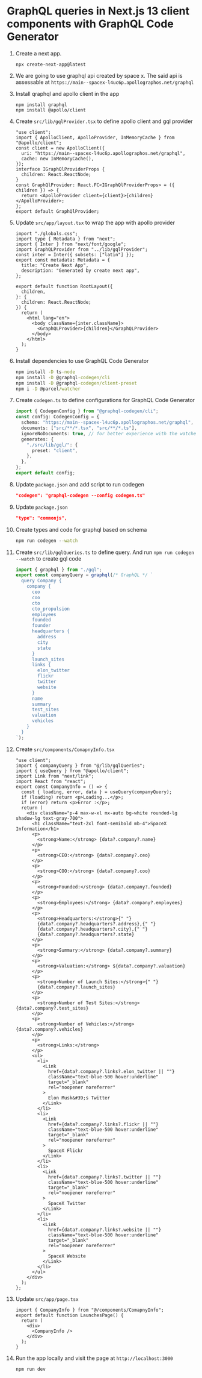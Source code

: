 # GraphQL queries in Next.js 13 client components with GraphQL Code Generator

1. Create a next app.

   ```
   npx create-next-app@latest
   ```

2. We are going to use graphql api created by space x. The said api is assessable at `https://main--spacex-l4uc6p.apollographos.net/graphql`

3. Install qraphql and apollo client in the app

   ```
   npm install graphql 
   npm install @apollo/client
   ```

4. Create `src/lib/gqlProvider.tsx` to define apollo client and gql provider

   ```tsx
   "use client";
   import { ApolloClient, ApolloProvider, InMemoryCache } from "@apollo/client";
   const client = new ApolloClient({
     uri: "https://main--spacex-l4uc6p.apollographos.net/graphql",
     cache: new InMemoryCache(),
   });
   interface IGraphQlProviderProps {
     children: React.ReactNode;
   }
   const GraphQlProvider: React.FC<IGraphQlProviderProps> = ({ children }) => {
     return <ApolloProvider client={client}>{children}</ApolloProvider>;
   };
   export default GraphQlProvider;
   ```

5. Update `src/app/layout.tsx` to wrap the app with apollo provider

   ```tsx
   import "./globals.css";
   import type { Metadata } from "next";
   import { Inter } from "next/font/google";
   import GraphQLProvider from "../lib/gqlProvider";
   const inter = Inter({ subsets: ["latin"] });
   export const metadata: Metadata = {
     title: "Create Next App",
     description: "Generated by create next app",
   };

   export default function RootLayout({
     children,
   }: {
     children: React.ReactNode;
   }) {
     return (
       <html lang="en">
         <body className={inter.className}>
           <GraphQLProvider>{children}</GraphQLProvider>
         </body>
       </html>
     );
   }
   ```

6. Install dependencies to use GraphQL Code Generator

   ```cmd
   npm install -D ts-node 
   npm install -D @graphql-codegen/cli
   npm install -D @graphql-codegen/client-preset
   npm i -D @parcel/watcher
   ```

7. Create `codegen.ts` to define configurations for GraphQL Code Generator

   ```ts
   import { CodegenConfig } from "@graphql-codegen/cli";
   const config: CodegenConfig = {
     schema: "https://main--spacex-l4uc6p.apollographos.net/graphql",
     documents: ["src/**/*.tsx", "src/**/*.ts"],
     ignoreNoDocuments: true, // for better experience with the watcher
     generates: {
       "./src/lib/gql/": {
         preset: "client",
       },
     },
   };
   export default config;
   ```

8. Update `package.json` and add script to run codegen

   ```json
   "codegen": "graphql-codegen --config codegen.ts"
   ```

9. Update `package.json`

   ```json
   "type": "commonjs",
   ```

10. Create types and code for graphql based on schema

    ```cmd
    npm run codegen --watch
    ```

11. Create `src/lib/gqlQueries.ts` to define query. And run `npm run codegen --watch` to create gql code

    ```ts
    import { graphql } from "./gql";
    export const companyQuery = graphql(/* GraphQL */ `
      query Company {
        company {
          ceo
          coo
          cto
          cto_propulsion
          employees
          founded
          founder
          headquarters {
            address
            city
            state
          }
          launch_sites
          links {
            elon_twitter
            flickr
            twitter
            website
          }
          name
          summary
          test_sites
          valuation
          vehicles
        }
      }
    `);
    ```

12. Create `src/components/ComapnyInfo.tsx`

    ```tsx
    "use client";
    import { companyQuery } from "@/lib/gqlQueries";
    import { useQuery } from "@apollo/client";
    import Link from "next/link";
    import React from "react";
    export const CompanyInfo = () => {
      const { loading, error, data } = useQuery(companyQuery);
      if (loading) return <p>Loading...</p>;
      if (error) return <p>Error :</p>;
      return (
        <div className="p-4 max-w-xl mx-auto bg-white rounded-lg shadow-lg text-gray-700">
          <h1 className="text-2xl font-semibold mb-4">SpaceX Information</h1>
          <p>
            <strong>Name:</strong> {data?.company?.name}
          </p>
          <p>
            <strong>CEO:</strong> {data?.company?.ceo}
          </p>
          <p>
            <strong>COO:</strong> {data?.company?.coo}
          </p>
          <p>
            <strong>Founded:</strong> {data?.company?.founded}
          </p>
          <p>
            <strong>Employees:</strong> {data?.company?.employees}
          </p>
          <p>
            <strong>Headquarters:</strong>{" "}
            {data?.company?.headquarters?.address},{" "}
            {data?.company?.headquarters?.city},{" "}
            {data?.company?.headquarters?.state}
          </p>
          <p>
            <strong>Summary:</strong> {data?.company?.summary}
          </p>
          <p>
            <strong>Valuation:</strong> ${data?.company?.valuation}
          </p>
          <p>
            <strong>Number of Launch Sites:</strong>{" "}
            {data?.company?.launch_sites}
          </p>
          <p>
            <strong>Number of Test Sites:</strong> {data?.company?.test_sites}
          </p>
          <p>
            <strong>Number of Vehicles:</strong> {data?.company?.vehicles}
          </p>
          <p>
            <strong>Links:</strong>
          </p>
          <ul>
            <li>
              <Link
                href={data?.company?.links?.elon_twitter || ""}
                className="text-blue-500 hover:underline"
                target="_blank"
                rel="noopener noreferrer"
              >
                Elon Musk&#39;s Twitter
              </Link>
            </li>
            <li>
              <Link
                href={data?.company?.links?.flickr || ""}
                className="text-blue-500 hover:underline"
                target="_blank"
                rel="noopener noreferrer"
              >
                SpaceX Flickr
              </Link>
            </li>
            <li>
              <Link
                href={data?.company?.links?.twitter || ""}
                className="text-blue-500 hover:underline"
                target="_blank"
                rel="noopener noreferrer"
              >
                SpaceX Twitter
              </Link>
            </li>
            <li>
              <Link
                href={data?.company?.links?.website || ""}
                className="text-blue-500 hover:underline"
                target="_blank"
                rel="noopener noreferrer"
              >
                SpaceX Website
              </Link>
            </li>
          </ul>
        </div>
      );
    };
    ```

13. Update `src/app/page.tsx`

    ```tsx
    import { CompanyInfo } from "@/components/ComapnyInfo";
    export default function LaunchesPage() {
      return (
        <div>
          <CompanyInfo />
        </div>
      );
    }
    ```

14. Run the app locally and visit the page at `http://localhost:3000`

    ```
    npm run dev
    ```
